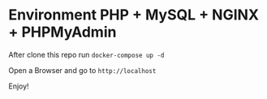 # Environment PHP + MySQL + NGINX + PHPMyAdmin

After clone this repo run ```docker-compose up -d```  
  
Open a Browser and go to ```http://localhost```  
  
Enjoy!